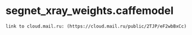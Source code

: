 segnet_xray_weights.caffemodel
=======
    link to cloud.mail.ru: (https://cloud.mail.ru/public/2TJP/eF2wbBxCc)
